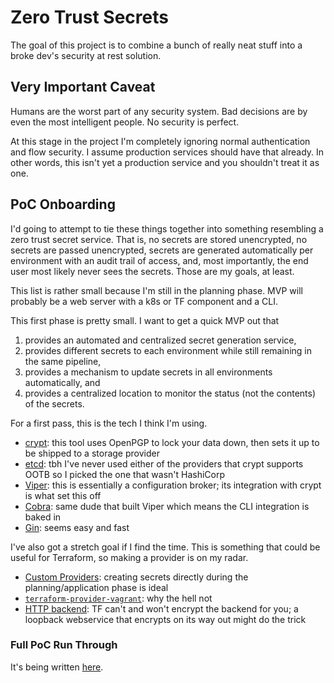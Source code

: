 # Zero Trust Secrets

The goal of this project is to combine a bunch of really neat stuff into a broke dev's security at rest solution.

## Very Important Caveat

Humans are the worst part of any security system. Bad decisions are by even the most intelligent people. No security is perfect.

At this stage in the project I'm completely ignoring normal authentication and flow security. I assume production services should have that already. In other words, this isn't yet a production service and you shouldn't treat it as one.

## PoC Onboarding

I'd going to attempt to tie these things together into something resembling a zero trust secret service. That is, no secrets are stored unencrypted, no secrets are passed unencrypted, secrets are generated automatically per environment with an audit trail of access, and, most importantly, the end user most likely never sees the secrets. Those are my goals, at least.

This list is rather small because I'm still in the planning phase. MVP will probably be a web server with a k8s or TF component and a CLI.

This first phase is pretty small. I want to get a quick MVP out that

1) provides an automated and centralized secret generation service,
2) provides different secrets to each environment while still remaining in the same pipeline,
3) provides a mechanism to update secrets in all environments automatically, and
4) provides a centralized location to monitor the status (not the contents) of the secrets.

For a first pass, this is the tech I think I'm using.

* [crypt](https://github.com/xordataexchange/crypt): this tool uses OpenPGP to lock your data down, then sets it up to be shipped to a storage provider
* [etcd](https://github.com/etcd-io/etcd): tbh I've never used either of the providers that crypt supports OOTB so I picked the one that wasn't HashiCorp
* [Viper](https://github.com/spf13/viper): this is essentially a configuration broker; its integration with crypt is what set this off
* [Cobra](https://github.com/spf13/cobra): same dude that built Viper which means the CLI integration is baked in
* [Gin](https://github.com/gin-gonic/gin): seems easy and fast

I've also got a stretch goal if I find the time. This is something that could be useful for Terraform, so making a provider is on my radar.

* [Custom Providers](https://www.terraform.io/docs/extend/writing-custom-providers.html): creating secrets directly during the planning/application phase is ideal
* [`terraform-provider-vagrant`](https://github.com/bmatcuk/terraform-provider-vagrant): why the hell not
* [HTTP backend](https://www.terraform.io/docs/backends/types/http.html): TF can't and won't encrypt the backend for you; a loopback webservice that encrypts on its way out might do the trick

### Full PoC Run Through

It's being written [here](./docs/poc/README.md).
